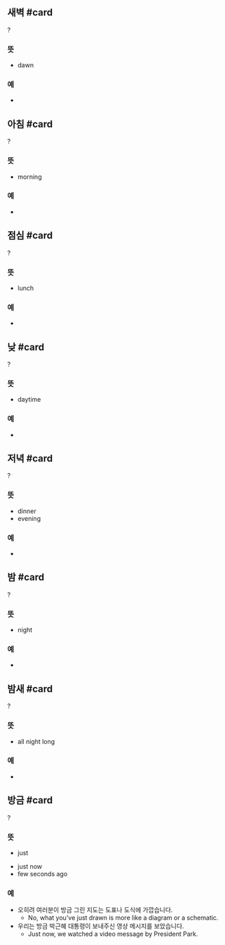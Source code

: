 ## 새벽 #card
?
### 뜻
- dawn
### 예
-
<!--SR:!2025-03-05,52,258-->

## 아침 #card
?
### 뜻
- morning
### 예
-
<!--SR:!2025-02-03,83,270-->

## 점심 #card
?
### 뜻
- lunch
### 예
-
<!--SR:!2025-03-29,82,278-->

## 낮 #card
?
### 뜻
- daytime
### 예
-
<!--SR:!2025-04-10,121,292-->


## 저녁 #card
?
### 뜻
- dinner
- evening
### 예
-
<!--SR:!2025-01-30,46,255-->

## 밤 #card
?
### 뜻
- night
### 예
-
<!--SR:!2025-06-25,176,315-->

## 밤새 #card
?
### 뜻
- all night long
### 예
-
<!--SR:!2025-01-30,12,243-->

## 방금 #card
?
### 뜻
* just
- just now
- few seconds ago
### 예
- 오히려 여러분이 방금 그린 지도는 도표나 도식에 가깝습니다.
	- No, what you've just drawn is more like a diagram or a schematic.
- 우리는 방금 박근혜 대통령이 보내주신 영상 메시지를 보았습니다.
	- Just now, we watched a video message by President Park.
<!--SR:!2025-01-17,7,263-->

